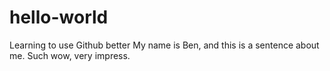 # hello-world
Learning to use Github better
My name is Ben, and this is a sentence about me. Such wow, very impress.
